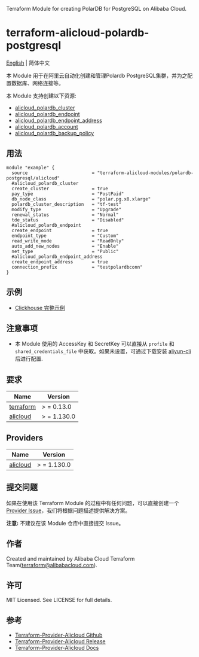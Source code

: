Terraform Module for creating PolarDB for PostgreSQL on Alibaba Cloud.


terraform-alicloud-polardb-postgresql
=====================================================================

[English](README.md) | 简体中文

本 Module 用于在阿里云自动化创建和管理Polardb PostgreSQL集群，并为之配置数据库、网络连接等。

本 Module 支持创建以下资源:


* [alicloud_polardb_cluster](https://registry.terraform.io/providers/aliyun/alicloud/latest/docs/resources/polardb_cluster)
* [alicloud_polardb_endpoint](https://registry.terraform.io/providers/aliyun/alicloud/latest/docs/resources/polardb_endpoint)
* [alicloud_polardb_endpoint_address](https://registry.terraform.io/providers/aliyun/alicloud/latest/docs/resources/polardb_endpoint_address)
* [alicloud_polardb_account](https://registry.terraform.io/providers/aliyun/alicloud/latest/docs/resources/polardb_account)
* [alicloud_polardb_backup_policy](https://registry.terraform.io/providers/aliyun/alicloud/latest/docs/resources/polardb_backup_policy)


## 用法

```hcl
module "example" {
  source                        = "terraform-alicloud-modules/polardb-postgresql/alicloud"
  #alicloud_polardb_cluster
  create_cluster                = true
  pay_type                      = "PostPaid"
  db_node_class                 = "polar.pg.x8.xlarge"
  polardb_cluster_description   = "tf-test"
  modify_type                   = "Upgrade"
  renewal_status                = "Normal"
  tde_status                    = "Disabled"
  #alicloud_polardb_endpoint
  create_endpoint               = true
  endpoint_type                 = "Custom"
  read_write_mode               = "ReadOnly"
  auto_add_new_nodes            = "Enable"
  net_type                      = "Public"
  #alicloud_polardb_endpoint_address
  create_endpoint_address       = true
  connection_prefix             = "testpolardbconn"
}
```

## 示例

* [Clickhouse 完整示例](https://github.com/terraform-alicloud-modules/terraform-alicloud-polardb-postgresql/tree/main/examples/complete)

## 注意事项

* 本 Module 使用的 AccessKey 和 SecretKey 可以直接从 `profile` 和 `shared_credentials_file`
  中获取。如果未设置，可通过下载安装 [aliyun-cli](https://github.com/aliyun/aliyun-cli#installation) 后进行配置.

## 要求

| Name | Version |
|------|---------|
| <a name="requirement_terraform"></a> [terraform](#requirement\_terraform) | > = 0.13.0 |
| <a name="requirement_alicloud"></a> [alicloud](#requirement\_alicloud) | > = 1.130.0 |

## Providers

| Name | Version |
|------|---------|
| <a name="provider_alicloud"></a> [alicloud](#provider\_alicloud) | > = 1.130.0 |

## 提交问题

如果在使用该 Terraform Module
的过程中有任何问题，可以直接创建一个 [Provider Issue](https://github.com/aliyun/terraform-provider-alicloud/issues/new)，我们将根据问题描述提供解决方案。

**注意:** 不建议在该 Module 仓库中直接提交 Issue。

## 作者

Created and maintained by Alibaba Cloud Terraform Team(terraform@alibabacloud.com).

## 许可

MIT Licensed. See LICENSE for full details.

## 参考

* [Terraform-Provider-Alicloud Github](https://github.com/aliyun/terraform-provider-alicloud)
* [Terraform-Provider-Alicloud Release](https://releases.hashicorp.com/terraform-provider-alicloud/)
* [Terraform-Provider-Alicloud Docs](https://registry.terraform.io/providers/aliyun/alicloud/latest/docs)
